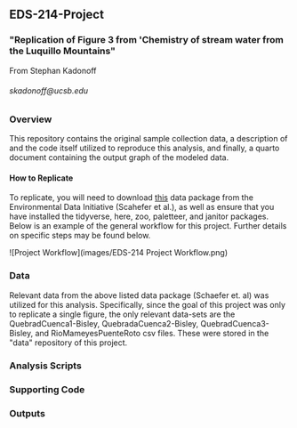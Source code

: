 ## EDS-214-Project

### "Replication of Figure 3 from 'Chemistry of stream water from the Luquillo Mountains"

From Stephan Kadonoff

###### skadonoff\@ucsb.edu

### Overview

This repository contains the original sample collection data, a description of and the code itself utilized to reproduce this analysis, and finally, a quarto document containing the output graph of the modeled data.

#### How to Replicate

To replicate, you will need to download [this](https://portal.edirepository.org/nis/mapbrowse?packageid=knb-lter-luq.20.4923064) data package from the Environmental Data Initiative (Scahefer et al.), as well as ensure that you have installed the tidyverse, here, zoo, paletteer, and janitor packages. Below is an example of the general workflow for this project. Further details on specific steps may be found below.

![Project Workflow](images/EDS-214 Project Workflow.png)

### Data

Relevant data from the above listed data package (Schaefer et. al) was utilized for this analysis. Specifically, since the goal of this project was only to replicate a single figure, the only relevant data-sets are the QuebradCuenca1-Bisley, QuebradaCuenca2-Bisley, QuebradCuenca3-Bisley, and RioMameyesPuenteRoto csv files. These were stored in the "data" repository of this project.

### Analysis Scripts

### Supporting Code

### Outputs
